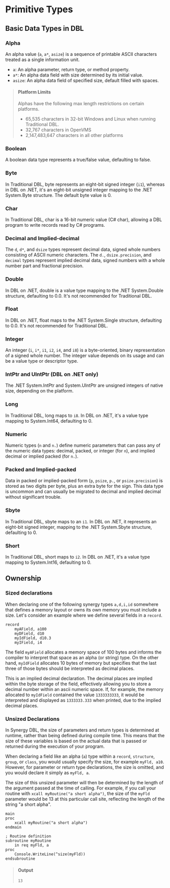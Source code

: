# Primitive  Types
## Basic Data Types in DBL

### Alpha

An alpha value (`a`, `a*`, `asize`) is a sequence of printable ASCII characters treated as a single information unit. 

- `a`: An alpha parameter, return type, or method property.
- `a*`: An alpha data field with size determined by its initial value.
- `asize`: An alpha data field of specified size, default filled with spaces.

> #### Platform Limits
> Alphas have the following max length restrictions on certain platforms. 
> - 65,535 characters in 32-bit Windows and Linux when running Traditional DBL.
> - 32,767 characters in OpenVMS
> - 2,147,483,647 characters in all other platforms

### Boolean

A boolean data type represents a true/false value, defaulting to false.

### Byte

In Traditional DBL, byte represents an eight-bit signed integer (`i1`), whereas in DBL on .NET, it's an eight-bit unsigned integer mapping to the .NET System.Byte structure. The default byte value is 0.

### Char

In Traditional DBL, char is a 16-bit numeric value (C# char), allowing a DBL program to write records read by C# programs.

### Decimal and Implied-decimal

The `d`, `d*`, and `dsize` types represent decimal data, signed whole numbers consisting of ASCII numeric characters. The `d.`, `dsize.precision`, and `decimal` types represent implied decimal data, signed numbers with a whole number part and fractional precision.

### Double

In DBL on .NET, double is a value type mapping to the .NET System.Double structure, defaulting to 0.0. It's not recommended for Traditional DBL.

### Float

In DBL on .NET, float maps to the .NET System.Single structure, defaulting to 0.0. It's not recommended for Traditional DBL.

### Integer

An integer (`i`, `i*`, `i1`, `i2`, `i4`, and `i8`) is a byte-oriented, binary representation of a signed whole number. The integer value depends on its usage and can be a value type or descriptor type. 

### IntPtr and UIntPtr (DBL on .NET only)

The .NET System.IntPtr and System.UIntPtr are unsigned integers of native size, depending on the platform.

### Long

In Traditional DBL, long maps to `i8`. In DBL on .NET, it's a value type mapping to System.Int64, defaulting to 0.

### Numeric

Numeric types (`n` and `n.`) define numeric parameters that can pass any of the numeric data types: decimal, packed, or integer (for `n`), and implied decimal or implied packed (for `n.`).

### Packed and Implied-packed

Data in packed or implied-packed form (`p`, `psize`, `p.`, or `psize.precision`) is stored as two digits per byte, plus an extra byte for the sign. This data type is uncommon and can usually be migrated to decimal and implied decimal without significant trouble.

### Sbyte

In Traditional DBL, sbyte maps to an `i1`. In DBL on .NET, it represents an eight-bit signed integer, mapping to the .NET System.Sbyte structure, defaulting to 0.

### Short

In Traditional DBL, short maps to `i2`. In DBL on .NET, it's a value type mapping to System.Int16, defaulting to 0.

## Ownership
### Sized declarations
When declaring one of the following synergy types `a,d,i,id` somewhere that defines a memory layout or owns its own memory you must include a size. Let's consider an example where we define several fields in a `record`.

```dbl,ignore,does_not_compile
record
    myAField, a100
    myDField, d10
    myIdField, d10.3
    myIField, i4
```

The field `myAField` allocates a memory space of 100 bytes and informs the compiler to interpret that space as an alpha (or string) type. On the other hand, `myIdField` allocates 10 bytes of memory but specifies that the last three of those bytes should be interpreted as decimal places.

This is an implied decimal declaration. The decimal places are implied within the byte storage of the field, effectively allowing you to store a decimal number within an ascii numeric space. If, for example, the memory allocated to `myIdField` contained the value `1333333333`, it would be interpreted and displayed as `1333333.333` when printed, due to the implied decimal places.

### Unsized Declarations

In Synergy DBL, the size of parameters and return types is determined at runtime, rather than being defined during compile time. This means that the size of these variables is based on the actual data that is passed or returned during the execution of your program. 

When declaring a field like an alpha (`a`) type within a `record`, `structure`, `group`, or `class`, you would usually specify the size, for example `myFld, a10`. However, for parameter or return type declarations, the size is omitted, and you would declare it simply as `myFld, a`.

The size of this unsized parameter will then be determined by the length of the argument passed at the time of calling. For example, if you call your routine with `xcall myRoutine("a short alpha")`, the size of the `myFld` parameter would be 13 at this particular call site, reflecting the length of the string "a short alpha".

```dbl
main
proc
    xcall myRoutine("a short alpha")
endmain

; Routine definition
subroutine myRoutine
    in req myFld, a
proc
    Console.WriteLine(^size(myFld))
endsubroutine

```
> #### Output
> ```
> 13
> ```
